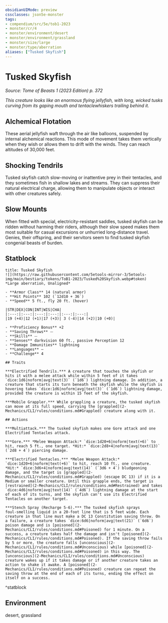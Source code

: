 ```yaml
---
obsidianUIMode: preview
cssclasses: json5e-monster
tags:
- compendium/src/5e/tob1-2023
- monster/cr/4
- monster/environment/desert
- monster/environment/grassland
- monster/size/large
- monster/type/aberration
aliases: ["Tusked Skyfish"]
---
```

# Tusked Skyfish
*Source: Tome of Beasts 1 (2023 Edition) p. 372*  

*This creature looks like an enormous flying jellyfish, with long, wicked tusks curving from its gaping mouth and tentaclewhiskers trailing behind it.*

## Alchemical Flotation

These aerial jellyfish waft through the air like balloons, suspended by internal alchemical reactions. This mode of movement takes them vertically when they wish or allows them to drift with the winds. They can reach altitudes of 30,000 feet.

## Shocking Tendrils

Tusked skyfish catch slow-moving or inattentive prey in their tentacles, and they sometimes fish in shallow lakes and streams. They can suppress their natural electrical charge, allowing them to manipulate objects or interact with other creatures safely.

## Slow Mounts

When fitted with special, electricity-resistant saddles, tusked skyfish can be ridden without harming their riders, although their slow speed makes them most suitable for casual excursions or unhurried long-distance travel. Genies, their offspring, and their servitors seem to find tusked skyfish congenial beasts of burden.

## Statblock

```ad-statblock
title: Tusked Skyfish
![](https://raw.githubusercontent.com/5etools-mirror-3/5etools-img/main/bestiary/tokens/ToB1-2023/Tusked%20Skyfish.webp#token)
*Large aberration, Unaligned*

- **Armor Class** 14 (natural armor)
- **Hit Points** 102 (`12d10 + 36`)
- **Speed** 5 ft., fly 20 ft. (hover)

|STR|DEX|CON|INT|WIS|CHA|
|:---:|:---:|:---:|:---:|:---:|:---:|
|19 (+4)|12 (+1)|17 (+3)| 3 (-4)|14 (+2)|10 (+0)|

- **Proficiency Bonus** +2
- **Saving Throws** ⏤
- **Skills** ⏤
- **Senses** darkvision 60 ft., passive Perception 12
- **Damage Immunities** lightning
- **Languages** —
- **Challenge** 4

## Traits

***Electrified Tendrils.*** A creature that touches the skyfish or hits it with a melee attack while within 5 feet of it takes `dice:1d6|noform|avg|text(3)` (`1d6`) lightning damage. In addition, a creature that starts its turn beneath the skyfish while the skyfish is hovering takes `dice:1d6|noform|avg|text(3)` (`1d6`) lightning damage, provided the creature is within 15 feet of the skyfish.

***Mobile Grappler.*** While grappling a creature, the tusked skyfish can move at its full speed, carrying the [grappled](2-Mechanics/CLI/rules/conditions.md#Grappled) creature along with it.

## Actions

***Multiattack.*** The tusked skyfish makes one Gore attack and one Electrified Tentacles attack.

***Gore.*** *Melee Weapon Attack:* `dice:1d20+6|noform|text(+6)` to hit, reach 5 ft., one target. *Hit:* `dice:2d8+4|noform|avg|text(13)` (`2d8 + 4`) piercing damage.

***Electrified Tentacles.*** *Melee Weapon Attack:* `dice:1d20+6|noform|text(+6)` to hit, reach 10 ft., one creature. *Hit:* `dice:3d6+4|noform|avg|text(14)` (`3d6 + 4`) bludgeoning damage, and the target is [grappled](2-Mechanics/CLI/rules/conditions.md#Grappled) (escape DC 13) if it is a Medium or smaller creature. Until this grapple ends, the target is [restrained](2-Mechanics/CLI/rules/conditions.md#Restrained) and takes `dice:4d6|noform|avg|text(14)` (`4d6`) lightning damage at the start of each of its turns, and the skyfish can't use its Electrified Tentacles on another target.

***Stench Spray (Recharge 5-6).*** The tusked skyfish sprays foul‑smelling liquid in a 20-foot line that is 5 feet wide. Each creature in that line must make a DC 13 Constitution saving throw. On a failure, a creature takes `dice:6d6|noform|avg|text(21)` (`6d6`) poison damage and is [poisoned](2-Mechanics/CLI/rules/conditions.md#Poisoned) for 1 minute. On a success, a creature takes half the damage and isn't [poisoned](2-Mechanics/CLI/rules/conditions.md#Poisoned). If the saving throw fails by 5 or more, the creature falls [unconscious](2-Mechanics/CLI/rules/conditions.md#Unconscious) while [poisoned](2-Mechanics/CLI/rules/conditions.md#Poisoned) in this way. The [unconscious](2-Mechanics/CLI/rules/conditions.md#Unconscious) creature wakes up if it takes damage or if another creature takes an action to shake it awake. A [poisoned](2-Mechanics/CLI/rules/conditions.md#Poisoned) creature can repeat the saving throw at the end of each of its turns, ending the effect on itself on a success.
```
^statblock

## Environment

desert, grassland